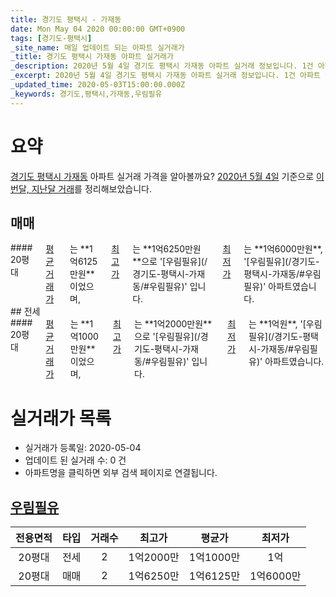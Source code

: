 ```yaml
---
title: 경기도 평택시 - 가재동
date: Mon May 04 2020 00:00:00 GMT+0900
tags: [경기도-평택시]
_site_name: 매일 업데이트 되는 아파트 실거래가
_title: 경기도 평택시 가재동 아파트 실거래가
_description: 2020년 5월 4일 경기도 평택시 가재동 아파트 실거래 정보입니다. 1건 아파트 정보가 있습니다.
_excerpt: 2020년 5월 4일 경기도 평택시 가재동 아파트 실거래 정보입니다. 1건 아파트 정보가 있습니다.
_updated_time: 2020-05-03T15:00:00.000Z
_keywords: 경기도,평택시,가재동,우림필유
---
```





# 요약
<ins>경기도 평택시 가재동</ins> 아파트 실거래 가격을 알아볼까요? <ins>2020년 5월 4일</ins> 기준으로 <ins>이번달, 지난달 거래</ins>를 정리해보았습니다.

## 매매
<div class="container">
<div class="twelve columns" markdown="1">
#### 20평대
<ins>평균 거래가</ins>는 **1억6125만원**이었으며, <ins>최고가</ins>는 **1억6250만원**으로 '[우림필유](/경기도-평택시-가재동/#우림필유)' 입니다. <ins>최저가</ins>는 **1억6000만원**, '[우림필유](/경기도-평택시-가재동/#우림필유)' 아파트였습니다.
</div>
</div>
## 전세
<div class="container">
<div class="twelve columns" markdown="1">
#### 20평대
<ins>평균 거래가</ins>는 **1억1000만원**이었으며, <ins>최고가</ins>는 **1억2000만원**으로 '[우림필유](/경기도-평택시-가재동/#우림필유)' 입니다. <ins>최저가</ins>는 **1억원**, '[우림필유](/경기도-평택시-가재동/#우림필유)' 아파트였습니다.
</div>
</div>



# 실거래가 목록
- 실거래가 등록일: 2020-05-04
- 업데이트 된 실거래 수: 0 건
- 아파트명을 클릭하면 외부 검색 페이지로 연결됩니다.

## [우림필유](#우림필유)

|전용면적|타입|거래수|최고가|평균가|최저가|
|:---:|:---:|:---:|:---:|:---:|:---:|
|20평대|<span class="deal-type-2">전세</span>|2|1억2000만|1억1000만|1억|
|20평대|<span class="deal-type-1">매매</span>|2|1억6250만|1억6125만|1억6000만|

<br/>



